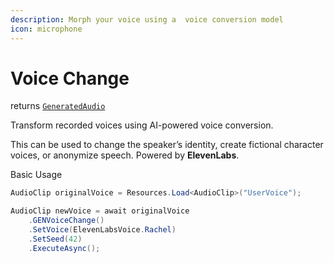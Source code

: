 ```yaml
---
description: Morph your voice using a  voice conversion model
icon: microphone
---
```


# Voice Change

returns [`GeneratedAudio`](https://glitch9inc.github.io/DocFx.AIDevKit/api/Glitch9.AIDevKit.GeneratedAudio.html)

Transform recorded voices using AI-powered voice conversion.

This can be used to change the speaker’s identity, create fictional character voices, or anonymize speech. Powered by **ElevenLabs**.

Basic Usage

```csharp
AudioClip originalVoice = Resources.Load<AudioClip>("UserVoice");

AudioClip newVoice = await originalVoice
    .GENVoiceChange()
    .SetVoice(ElevenLabsVoice.Rachel)
    .SetSeed(42)
    .ExecuteAsync();
```
